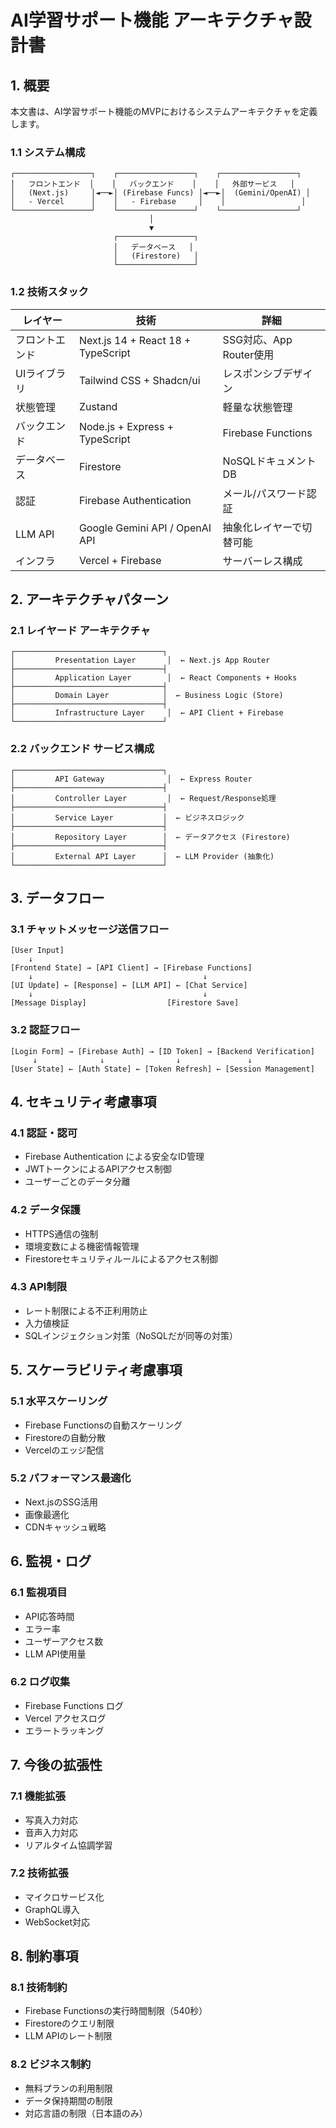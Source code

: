 # AI学習サポート機能 アーキテクチャ設計書

## 1. 概要

本文書は、AI学習サポート機能のMVPにおけるシステムアーキテクチャを定義します。

### 1.1 システム構成

```
┌─────────────────┐    ┌─────────────────┐    ┌─────────────────┐
│   フロントエンド  │    │   バックエンド    │    │   外部サービス   │
│   (Next.js)     │◄──►│ (Firebase Funcs) │◄──►│  (Gemini/OpenAI) │
│   - Vercel      │    │   - Firebase     │    │                 │
└─────────────────┘    └─────────────────┘    └─────────────────┘
                               │
                               ▼
                       ┌─────────────────┐
                       │   データベース   │
                       │   (Firestore)   │
                       └─────────────────┘
```

### 1.2 技術スタック

| レイヤー | 技術 | 詳細 |
|---------|------|------|
| フロントエンド | Next.js 14 + React 18 + TypeScript | SSG対応、App Router使用 |
| UIライブラリ | Tailwind CSS + Shadcn/ui | レスポンシブデザイン |
| 状態管理 | Zustand | 軽量な状態管理 |
| バックエンド | Node.js + Express + TypeScript | Firebase Functions |
| データベース | Firestore | NoSQLドキュメントDB |
| 認証 | Firebase Authentication | メール/パスワード認証 |
| LLM API | Google Gemini API / OpenAI API | 抽象化レイヤーで切替可能 |
| インフラ | Vercel + Firebase | サーバーレス構成 |

## 2. アーキテクチャパターン

### 2.1 レイヤード アーキテクチャ

```
┌─────────────────────────────────┐
│         Presentation Layer       │  ← Next.js App Router
├─────────────────────────────────┤
│         Application Layer        │  ← React Components + Hooks
├─────────────────────────────────┤
│         Domain Layer            │  ← Business Logic (Store)
├─────────────────────────────────┤
│         Infrastructure Layer     │  ← API Client + Firebase
└─────────────────────────────────┘
```

### 2.2 バックエンド サービス構成

```
┌─────────────────────────────────┐
│         API Gateway              │  ← Express Router
├─────────────────────────────────┤
│         Controller Layer         │  ← Request/Response処理
├─────────────────────────────────┤
│         Service Layer           │  ← ビジネスロジック
├─────────────────────────────────┤
│         Repository Layer        │  ← データアクセス (Firestore)
├─────────────────────────────────┤
│         External API Layer      │  ← LLM Provider (抽象化)
└─────────────────────────────────┘
```

## 3. データフロー

### 3.1 チャットメッセージ送信フロー

```
[User Input]
    ↓
[Frontend State] → [API Client] → [Firebase Functions]
    ↓                                      ↓
[UI Update] ← [Response] ← [LLM API] ← [Chat Service]
    ↓                                      ↓
[Message Display]                  [Firestore Save]
```

### 3.2 認証フロー

```
[Login Form] → [Firebase Auth] → [ID Token] → [Backend Verification]
     ↓              ↓                ↓               ↓
[User State] ← [Auth State] ← [Token Refresh] ← [Session Management]
```

## 4. セキュリティ考慮事項

### 4.1 認証・認可
- Firebase Authentication による安全なID管理
- JWTトークンによるAPIアクセス制御
- ユーザーごとのデータ分離

### 4.2 データ保護
- HTTPS通信の強制
- 環境変数による機密情報管理
- Firestoreセキュリティルールによるアクセス制御

### 4.3 API制限
- レート制限による不正利用防止
- 入力値検証
- SQLインジェクション対策（NoSQLだが同等の対策）

## 5. スケーラビリティ考慮事項

### 5.1 水平スケーリング
- Firebase Functionsの自動スケーリング
- Firestoreの自動分散
- Vercelのエッジ配信

### 5.2 パフォーマンス最適化
- Next.jsのSSG活用
- 画像最適化
- CDNキャッシュ戦略

## 6. 監視・ログ

### 6.1 監視項目
- API応答時間
- エラー率
- ユーザーアクセス数
- LLM API使用量

### 6.2 ログ収集
- Firebase Functions ログ
- Vercel アクセスログ
- エラートラッキング

## 7. 今後の拡張性

### 7.1 機能拡張
- 写真入力対応
- 音声入力対応
- リアルタイム協調学習

### 7.2 技術拡張
- マイクロサービス化
- GraphQL導入
- WebSocket対応

## 8. 制約事項

### 8.1 技術制約
- Firebase Functionsの実行時間制限（540秒）
- Firestoreのクエリ制限
- LLM APIのレート制限

### 8.2 ビジネス制約
- 無料プランの利用制限
- データ保持期間の制限
- 対応言語の制限（日本語のみ）
